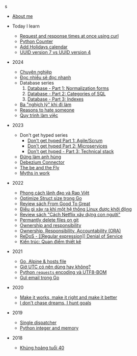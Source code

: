 s

- [About me](./README.md)

- Today I learn
  - [Request and response times at once using curl](./TIL/20240527_request-and-response-times-at-once-using-curl.md)
  - [Python Counter](./TIL/20240612_python-counter.md)
  - [Add Holidays calendar](./TIL/20240614_add-holidays-calendar.md)
  - [UUID version 7 vs UUID version 4](./TIL/20240706_uuid7_vs_uuid4.md)

- 2024
  - [Chuyên nghiệp](./2024/20240125_professional-working.md)
  - [Đọc nhiều sẽ đọc nhanh](./2024/20240304_more-you-read-faster-you-read.md)
  - Database series
     1. [Database - Part 1: Normalization forms](./2024/20240226_database-part-1-normalization-forms.md)
     2. [Database - Part 2: Categories of SQL](./2024/20240226_database-part-2-categories-of-SQL.md)
     3. [Database - Part 3: Indexes](./2024/20240226_database-part-3-indexes.md)
  - [Ba "nghịch lý" khi đi làm](./2024/20240731_ba-ngich-ly-khi-di-lam.md)
  - [Reasons to hate someone](./2024/20241030_reasons-to-hate-someone.md)
  - [Quy trình làm việc](./2024/20241123_quy-trinh-lam-viec.md)

- 2023
  - Don't get hyped series
    - [Don't get hyped Part 1: Agile/Scrum](./2023/20230224_dont-get-hyped-part-1-agile-scrum.md)
    - [Don't get hyped Part 2: Microservices](./2023/20230225_dont-get-hyped-part-2-microservices.md)
    - [Don't get hyped - Part 3: Technical stack](./2023/20230226_dont-get-hyped-part-3-technical-stack.md)
  - [Đừng làm anh hùng](./2023/20230331_dung-lam-anh-hung.md)
  - [Debezium Connector](./2023/20230801_debezium-connector.md)
  - [The be and the Fly](./2023/20231117_the-bee-and-the-fly.md)
  - [Myths in work](./2023/20231215_myths-in-work.md)

- 2022
  - [Phong cách lãnh đạo và Rap Việt](./2022/20220126_phong_cach_lanh_dao_va_rap_viet.md)
  - [Optimize Struct size trong Go](./2022/20220414_optimize_struct_size_in_go.md)
  - [Review sách From Good To Great](./2022/20220416_review_from_good_to_great.md)
  - [Điều gì xảy ra khi một hệ thống Linux được khởi động](./2022/20220426_dieu_gi_xay_ra_khi_linux_boots.md)
  - [Review sách "Cách Netflix xây dựng con người"](./2022/20220501_review_sach_cach_netflix_xay_dung_con_nguoi.md)
  - [Permantly delete files on git](./2022/20220608_permantly-delete-files-on-git.md)
  - [Ownership and responsibility](./2022/20220609_ownership_and_responsibility.md)
  - [Ownership, Responsibility, Accountability (ORA)](./2022/20220610_Ownership_Responsibility_Accountability.md)
  - [ReDoS - [[Regular expression]] Denial of Service](./2022/20220619_redos.md)
  - [Kiến trúc: Quan điểm thiết kế](./2022/20221001_architecture_quan_diem_thiet_ke.md)

- 2021
  - [Go, Alpine & hosts file](./2021/20210331_go_alpine_and_hosts_file.md)
  - [Giờ UTC có nên dùng hay không?](./2021/20210523_Gio_UTC_nen_hay_khong.md)
  - [Python `requests` encoding và UTF8-BOM](./2021/20210720_python_request_encoding_and_BOM.md)
  - [Gưi email trong Go](./2021/20211003_send_email_in_go.md)

- 2020
  - [Make it works, make it right and make it better](./2020/20200418_make_it.md)
  - [I don't chase dreams, I hunt goals](./2020/20200426_i_dont_chase_dreams.md)

- 2019
  - [Single dispatcher](./2019/20190608_single_dispatcher.md)
  - [Python integer and memory](./2019/20190609_python_integer_and_memory.md)

- 2018
  - [Khủng hoảng tuổi 40](./2018/20180714_khung_hoang_tuoi_40.md)
